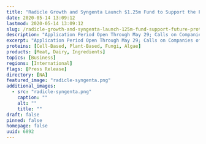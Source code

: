 ```yaml
---
title: "Radicle Growth and Syngenta Launch $1.25m Fund to Support the Future of Protein"
date: 2020-05-14 13:09:12
lastmod: 2020-05-14 13:09:12
slug: /radicle-growth-and-syngenta-launch-125m-fund-support-future-protein
description: "Application Period Open Through May 29; Calls on Companies of All Stages Solving Protein Challenges from Plant-Based to Regenerative Ag to Apply for Funding"
excerpt: "Application Period Open Through May 29; Calls on Companies of All Stages Solving Protein Challenges from Plant-Based to Regenerative Ag to Apply for Funding"
proteins: [Cell-Based, Plant-Based, Fungi, Algae]
products: [Meat, Dairy, Ingredients]
topics: [Business]
regions: [International]
flags: [Press Release]
directory: [NA]
featured_image: "radicle-syngenta.png"
additional_images:
  - src: "radicle-syngenta.png"
    caption: ""
    alt: ""
    title: ""
draft: false
pinned: false
homepage: false
uuid: 6892
---
```

